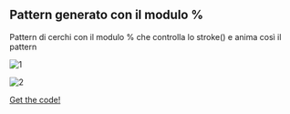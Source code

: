 ## Pattern generato con il modulo %
Pattern di cerchi con il modulo % che controlla lo stroke() e anima così il pattern

![1](https://user-images.githubusercontent.com/76476654/112221045-412ccb80-8c27-11eb-82d2-4e00a5afc97c.png)

![2](https://user-images.githubusercontent.com/76476654/112221034-3eca7180-8c27-11eb-82f2-bd8b2b509cd5.png)

[Get the code!](https://editor.p5js.org/Gaia/full/2oXsR5MjM)
